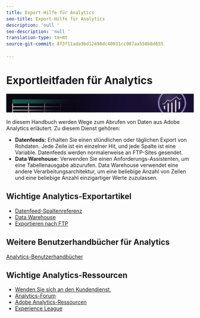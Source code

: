 ```yaml
---
title: Export-Hilfe für Analytics
seo-title: Export-Hilfe für Analytics
description: 'null '
seo-description: 'null '
translation-type: tm+mt
source-git-commit: 8f3f11ada9bd12498dc40931cc987aa550b8d655

---
```



# Exportleitfaden für Analytics

![Banner](../../assets/doc_banner_export.png)

In diesem Handbuch werden Wege zum Abrufen von Daten aus Adobe Analytics erläutert. Zu diesem Dienst gehören:

* **Datenfeeds:** Erhalten Sie einen stündlichen oder täglichen Export von Rohdaten. Jede Zeile ist ein einzelner Hit, und jede Spalte ist eine Variable. Datenfeeds werden normalerweise an FTP-Sites gesendet.
* **Data Warehouse:** Verwenden Sie einen Anforderungs-Assistenten, um eine Tabellenausgabe abzurufen. Data Warehouse verwendet eine andere Verarbeitungsarchitektur, um eine beliebige Anzahl von Zeilen und eine beliebige Anzahl einzigartiger Werte zuzulassen.

## Wichtige Analytics-Exportartikel

* [Datenfeed-Spaltenreferenz](/help/export/analytics-data-feed/c-df-contents/datafeeds-reference.md)
* [Data Warehouse](data-warehouse/data-warehouse.md)
* [Exportieren nach FTP](ftp-and-sftp/ftp-overview.md)

## Weitere Benutzerhandbücher für Analytics

[Analytics-Benutzerhandbücher](/help/landing/home.md)

## Wichtige Analytics-Ressourcen

* [Wenden Sie sich an den Kundendienst.](https://helpx.adobe.com/contact/enterprise-support.ec.html)
* [Analytics-Forum](https://forums.adobe.com/community/experience-cloud/analytics-cloud/analytics)
* [Adobe Analytics-Ressourcen](https://forums.adobe.com/message/10660755)
* [Experience League](https://landing.adobe.com/experience-league/)
